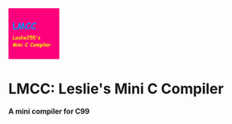 <img src="lmcc_logo.png" width="20%">

# LMCC: Leslie's Mini C Compiler

**A mini compiler for C99**